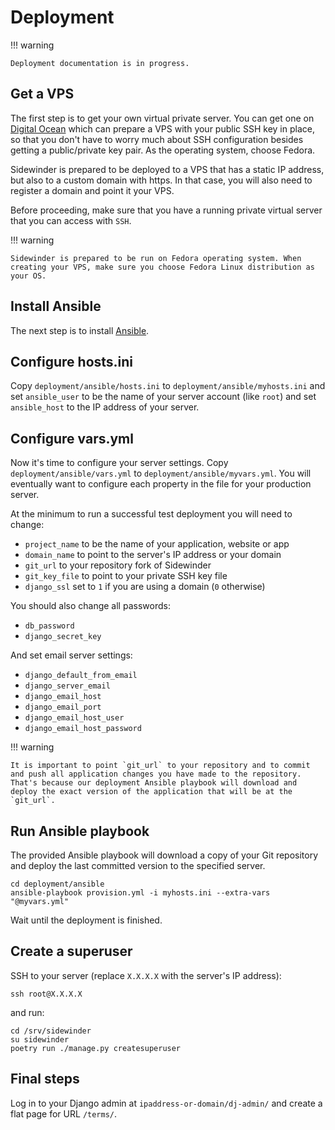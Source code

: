 # Deployment

!!! warning

    Deployment documentation is in progress.


## Get a VPS

The first step is to get your own virtual private server. You can get one on <a href="https://www.digitalocean.com/">Digital Ocean</a> which can prepare a VPS with your public SSH key in place, so that you don't have to worry much about SSH configuration besides getting a public/private key pair. As the operating system, choose Fedora.

Sidewinder is prepared to be deployed to a VPS that has a static IP address, but also to a custom domain with https. In that case, you will also need to register a domain and point it your VPS.

Before proceeding, make sure that you have a running private virtual server that you can access with `SSH`.

!!! warning

    Sidewinder is prepared to be run on Fedora operating system. When creating your VPS, make sure you choose Fedora Linux distribution as your OS.

## Install Ansible

The next step is to install [Ansible](https://docs.ansible.com/ansible/latest/installation_guide/intro_installation.html).

## Configure hosts.ini

Copy `deployment/ansible/hosts.ini` to  `deployment/ansible/myhosts.ini` and set `ansible_user` to be the name of your server account (like `root`) and set `ansible_host` to the IP address of your server.

## Configure vars.yml

Now it's time to configure your server settings. Copy `deployment/ansible/vars.yml` to `deployment/ansible/myvars.yml`. You will eventually want to configure each property in the file for your production server. 

At the minimum to run a successful test deployment you will need to change:

- `project_name` to be the name of your application, website or app
- `domain_name` to point to the server's IP address or your domain
- `git_url` to your repository fork of Sidewinder
- `git_key_file` to point to your private SSH key file
- `django_ssl` set to `1` if you are using a domain (`0` otherwise)

You should also change all passwords:

- `db_password`
- `django_secret_key`

And set email server settings:

- `django_default_from_email`
- `django_server_email`
- `django_email_host`
- `django_email_port`
- `django_email_host_user`
- `django_email_host_password`

!!! warning

    It is important to point `git_url` to your repository and to commit and push all application changes you have made to the repository. That's because our deployment Ansible playbook will download and deploy the exact version of the application that will be at the `git_url`.

## Run Ansible playbook

The provided Ansible playbook will download a copy of your Git repository and deploy the last committed version to the specified server.

```
cd deployment/ansible 
ansible-playbook provision.yml -i myhosts.ini --extra-vars "@myvars.yml"
```

Wait until the deployment is finished.

## Create a superuser

SSH to your server (replace `X.X.X.X` with the server's IP address):

```
ssh root@X.X.X.X
```

and run:

```
cd /srv/sidewinder
su sidewinder
poetry run ./manage.py createsuperuser
```

## Final steps

Log in to your Django admin at `ipaddress-or-domain/dj-admin/` and create a flat page for URL `/terms/`.



